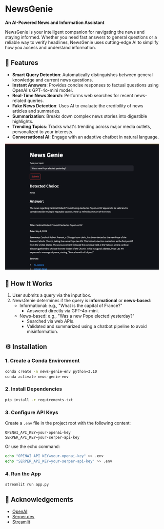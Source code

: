 # NewsGenie

**An AI-Powered News and Information Assistant**

NewsGenie is your intelligent companion for navigating the news and staying informed. Whether you need fast answers to general questions or a reliable way to verify headlines, NewsGenie uses cutting-edge AI to simplify how you access and understand information.

## 🚀 Features

- **Smart Query Detection**: Automatically distinguishes between general knowledge and current news questions.
- **Instant Answers**: Provides concise responses to factual questions using OpenAI's GPT-4o-mini model.
- **Real-Time News Search**: Performs web searches for recent news-related queries.
- **Fake News Detection**: Uses AI to evaluate the credibility of news articles and summaries.
- **Summarization**: Breaks down complex news stories into digestible highlights.
- **Trending Topics**: Tracks what's trending across major media outlets, personalized to your interests.
- **Conversational AI**: Engage with an adaptive chatbot in natural language.

![News Query Example](images/news-query.png)

## 🧠 How It Works

1. User submits a query via the input box.
2. NewsGenie determines if the query is **informational** or **news-based**:
   - Informational: e.g., "What is the capital of France?"
     - Answered directly via GPT-4o-mini.
   - News-based: e.g., "Was a new Pope elected yesterday?"
     - Searched via web APIs.
     - Validated and summarized using a chatbot pipeline to avoid misinformation.

## ⚙️ Installation

### 1. Create a Conda Environment

```bash
conda create -n news-genie-env python=3.10
conda activate news-genie-env
```

### 2. Install Dependencies

```bash
pip install -r requirements.txt
```

### 3. Configure API Keys

Create a `.env` file in the project root with the following content:

```env
OPENAI_API_KEY=your-openai-key
SERPER_API_KEY=your-serper-api-key
```

Or use the echo command:

```bash
echo "OPENAI_API_KEY=your-openai-key" >> .env
echo "SERPER_API_KEY=your-serper-api-key" >> .env
```

### 4. Run the App

```bash
streamlit run app.py
```

## 🙌 Acknowledgements

- [OpenAI](https://openai.com/)
- [Serper.dev](https://serper.dev/)
- [Streamlit](https://streamlit.io/)
